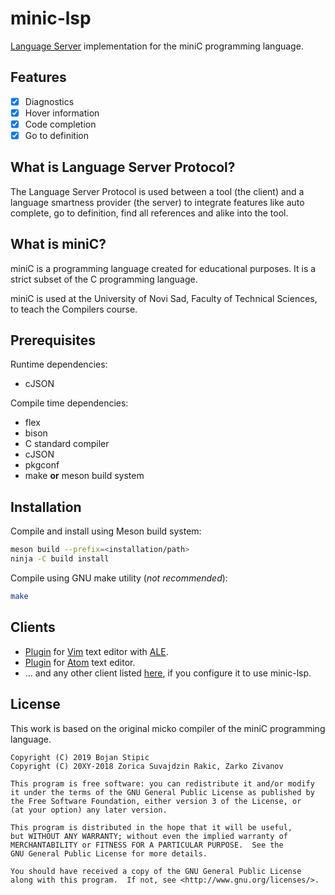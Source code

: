 # minic-lsp

[Language Server](https://langserver.org/) implementation for the miniC programming language.

## Features

* [x] Diagnostics
* [x] Hover information
* [x] Code completion
* [x] Go to definition

## What is Language Server Protocol?

The Language Server Protocol is used between a tool (the client)
and a language smartness provider (the server)
to integrate features like auto complete, go to definition,
find all references and alike into the tool.

## What is miniC?

miniC is a programming language created for educational purposes.
It is a strict subset of the C programming language.

miniC is used at the University of Novi Sad, Faculty of Technical Sciences, to teach the Compilers course.

## Prerequisites

Runtime dependencies:

* cJSON

Compile time dependencies:

* flex
* bison
* C standard compiler
* cJSON
* pkgconf
* make **or** meson build system

## Installation

Compile and install using Meson build system:
```bash
meson build --prefix=<installation/path>
ninja -C build install
```

Compile using GNU make utility (*not recommended*):
```bash
make
```

## Clients

* [Plugin](https://github.com/BojanStipic/minic-lsp-ale) for [Vim](https://www.vim.org/)
text editor with [ALE](https://github.com/w0rp/ale).
* [Plugin](https://github.com/BojanStipic/minic-lsp-atom) for [Atom](https://atom.io/)
text editor.
* … and any other client listed [here](https://langserver.org/), if you configure it to use minic-lsp.

## License

This work is based on the original micko compiler of the miniC programming language.

	Copyright (C) 2019 Bojan Stipic
	Copyright (C) 20XY-2018 Zorica Suvajdzin Rakic, Zarko Zivanov

	This program is free software: you can redistribute it and/or modify
	it under the terms of the GNU General Public License as published by
	the Free Software Foundation, either version 3 of the License, or
	(at your option) any later version.

	This program is distributed in the hope that it will be useful,
	but WITHOUT ANY WARRANTY; without even the implied warranty of
	MERCHANTABILITY or FITNESS FOR A PARTICULAR PURPOSE.  See the
	GNU General Public License for more details.

	You should have received a copy of the GNU General Public License
	along with this program.  If not, see <http://www.gnu.org/licenses/>.
